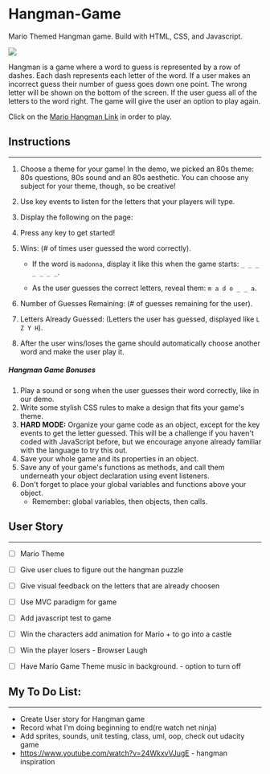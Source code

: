 # Hangman-Game

Mario Themed Hangman game. Build with HTML, CSS, and Javascript.

![](https://media.tenor.com/images/97872918807392449bb7acde89feb39e/tenor.gif)

Hangman is a game where a word to guess is represented by a row of dashes. Each dash represents each letter of the word. If a user
makes an incorrect guess their number of guess goes down one point. The wrong letter will be shown on the bottom of the screen. If the user guess all of the letters to the word right. The game will give the user an option to play again.

Click on the [Mario Hangman Link](https://zaynaib.github.io/Hangman-Game/) in order to play.

## Instructions

---

1. Choose a theme for your game! In the demo, we picked an 80s theme: 80s questions, 80s sound and an 80s aesthetic. You can choose any subject for your theme, though, so be creative!

2. Use key events to listen for the letters that your players will type.

3. Display the following on the page:

4. Press any key to get started!

5. Wins: (# of times user guessed the word correctly).

    - If the word is `madonna`, display it like this when the game starts: `_ _ _ _ _ _ _`.

    - As the user guesses the correct letters, reveal them: `m a d o _ _ a`.

6. Number of Guesses Remaining: (# of guesses remaining for the user).

7. Letters Already Guessed: (Letters the user has guessed, displayed like `L Z Y H`).

8. After the user wins/loses the game should automatically choose another word and make the user play it.

##### Hangman Game Bonuses

1. Play a sound or song when the user guesses their word correctly, like in our demo.
2. Write some stylish CSS rules to make a design that fits your game's theme.
3. **HARD MODE:** Organize your game code as an object, except for the key events to get the letter guessed. This will be a challenge if you haven't coded with JavaScript before, but we encourage anyone already familiar with the language to try this out.
4. Save your whole game and its properties in an object.
5. Save any of your game's functions as methods, and call them underneath your object declaration using event listeners.
6. Don't forget to place your global variables and functions above your object.
    - Remember: global variables, then objects, then calls.

## User Story
---

- [ ] Mario Theme
- [ ] Give user clues to figure out the hangman puzzle
- [ ] Give visual feedback on the letters that are already choosen
- [ ] Use MVC paradigm for game
- [ ] Add javascript test to game
- [ ] Win the characters add animation for Mario + to go into a castle
- [ ] Win the player losers - Browser Laugh
- [ ] Have Mario Game Theme music in background. - option to turn off


## My To Do List:
---

-   Create User story for Hangman game
-   Record what I'm doing beginning to end(re watch net ninja)
-   Add sprites, sounds, unit testing, class, uml, oop, check out udacity game
-   https://www.youtube.com/watch?v=24WkxvVJugE - hangman inspiration
